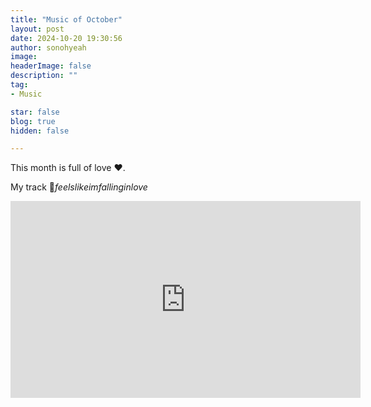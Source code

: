 ```yaml
---
title: "Music of October"
layout: post
date: 2024-10-20 19:30:56
author: sonohyeah
image: 
headerImage: false
description: ""
tag:
- Music

star: false
blog: true
hidden: false

---
```


This month is full of love ❤️.

My track 🎵*feelslikeimfallinginlove*
<iframe width="560" height="315" src="https://www.youtube.com/embed/DylyIX9gCtA?si=mLLFwX1HPQrSIEwW&amp;controls=0" title="YouTube video player" frameborder="0" allow="accelerometer; autoplay; clipboard-write; encrypted-media; gyroscope; picture-in-picture; web-share" referrerpolicy="strict-origin-when-cross-origin" allowfullscreen></iframe>